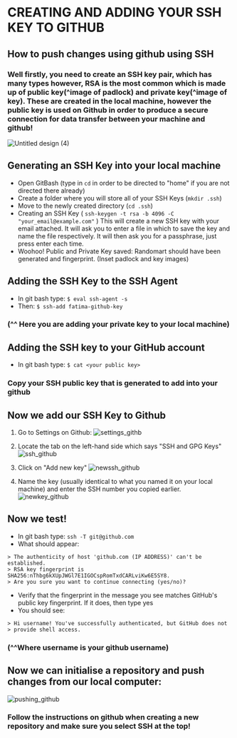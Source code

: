 # CREATING AND ADDING YOUR SSH KEY TO GITHUB

## How to push changes using github using SSH

### Well firstly, you need to create an SSH key pair, which has many types however, RSA is the most common which is made up of public key(^image of padlock) and private key(^image of key). These are created in the local machine, however the public key is used on Github in order to produce a secure connection for **data transfer** between your machine and github!
![Untitled design (4)](https://user-images.githubusercontent.com/129324316/231216424-b8131748-3b60-4587-9351-30eb247f7472.png)



## Generating an SSH Key into your local machine 

- Open GitBash (type in `cd` in order to be directed to "home" if you are not directed there already)
- Create a folder where you will store all of your SSH Keys (`mkdir .ssh`)
- Move to the newly created directory (`cd .ssh`)
- Creating an SSH Key (    `ssh-keygen -t rsa -b 4096 -C "your_email@example.com"` ) This will create a new SSH key with your email attached. It will ask you to enter a file in which to save the key and name the file respectively. It will then ask you for a passphrase, just press enter each time.
- Woohoo! Public and Private Key saved: Randomart should have been generated and fingerprint. (Inset padlock and key images)

## Adding the SSH Key to the SSH Agent

- In git bash type:
`$ eval ssh-agent -s `
- Then:
`$ ssh-add fatima-github-key`
### (^^ Here you are adding your private key to your local machine)

## Adding the SSH key to your GitHub account

- In git bash type:
`$ cat <your public key> `
### Copy your SSH public key that is generated to add into your github

## Now we add our SSH Key to Github

1. Go to Settings on Github:
![settings_githb](https://user-images.githubusercontent.com/129324316/231215183-b8bdab38-26a7-4c07-8b7d-f9e1e751016c.png)

2. Locate the tab on the left-hand side which says "SSH and GPG Keys"
![ssh_github](https://user-images.githubusercontent.com/129324316/231215230-4f7a4cfe-79af-4b14-b0aa-9479e9a56673.png)

3. Click on "Add new key"
![newssh_github](https://user-images.githubusercontent.com/129324316/231215300-e79f6151-490f-4c9f-8c9a-c2ab2deb81d2.png)

4. Name the key  (usually identical to what you named it on your local machine) and enter the SSH number you copied earlier.
![newkey_github](https://user-images.githubusercontent.com/129324316/231215333-56c25716-79be-48a8-b201-8dcefa4543ad.png)



## Now we test! 

- In git bash type:
`ssh -T git@github.com`
- What should appear:
```
> The authenticity of host 'github.com (IP ADDRESS)' can't be established.
> RSA key fingerprint is SHA256:nThbg6kXUpJWGl7E1IGOCspRomTxdCARLviKw6E5SY8.
> Are you sure you want to continue connecting (yes/no)?
```
- Verify that the fingerprint in the message you see matches GitHub's public key fingerprint. If it does, then type yes
- You should see:
```
> Hi username! You've successfully authenticated, but GitHub does not
> provide shell access.
```
### (^^Where username is your github username)

## Now we can initialise a repository and push changes from our local computer:
![pushing_github](https://user-images.githubusercontent.com/129324316/231215382-431dea83-a55f-46d2-910e-240aeb16f363.png)

### Follow the instructions on github when creating a new repository and make sure you select SSH at the top!

